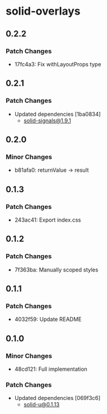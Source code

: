 # solid-overlays

## 0.2.2

### Patch Changes

- 17fc4a3: Fix withLayoutProps type

## 0.2.1

### Patch Changes

- Updated dependencies [1ba0834]
  - solid-signals@1.9.1

## 0.2.0

### Minor Changes

- b81afa0: returnValue -> result

## 0.1.3

### Patch Changes

- 243ac41: Export index.css

## 0.1.2

### Patch Changes

- 7f363ba: Manually scoped styles

## 0.1.1

### Patch Changes

- 4032f59: Update README

## 0.1.0

### Minor Changes

- 48cd121: Full implementation

### Patch Changes

- Updated dependencies [069f3c6]
  - solid-u@0.1.13
